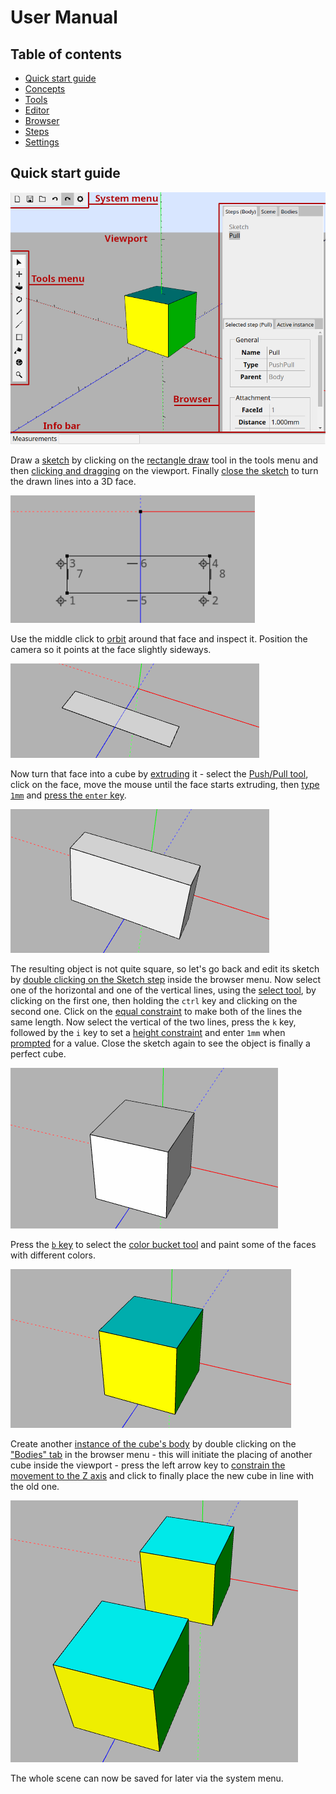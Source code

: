 # User Manual

## Table of contents
- [Quick start guide](#quick-start-guide)
- [Concepts](concepts.md)
- [Tools](tools.md)
- [Editor](editor.md)
- [Browser](browser.md)
- [Steps](steps.md)
- [Settings](settings.md)

## Quick start guide
![Application layout](images/layout.png)

Draw a [sketch](sketch.md) by clicking on the [rectangle draw](sketch.md#rectangle) tool in the tools menu and then [clicking and dragging](tools.md#operation) on the viewport. Finally [close the sketch](editor.md#scene) to turn the drawn lines into a 3D face.

![Drawing a sketch](images/quick-start-step-1.png)

Use the middle click to [orbit](tools.md#orbit) around that face and inspect it. Position the camera so it points at the face slightly sideways.

![Looking around](images/quick-start-step-2.png)

Now turn that face into a cube by [extruding](push-pull.md) it - select the [Push/Pull tool](push-pull.md#pushpull), click on the face, move the mouse until the face starts extruding, then [type `1mm`](editor.md#value-types) and [press the `enter` key](editor.md#info-bar).

![Making a volume](images/quick-start-step-3.png)

The resulting object is not quite square, so let's go back and edit its sketch by [double clicking on the Sketch step](browser.md#steps) inside the browser menu. Now select one of the horizontal and one of the vertical lines, using the [select tool](tools.md#select), by clicking on the first one, then holding the `ctrl` key and clicking on the second one. Click on the [equal constraint](sketch.md#equal) to make both of the lines the same length. Now select the vertical of the two lines, press the `k` key, followed by the `i` key to set a [height constraint](sketch.md#height) and enter `1mm` when [prompted](editor.md#property-dialog) for a value. Close the sketch again to see the object is finally a perfect cube.

![Adding constraints](images/quick-start-step-4.png)

Press the [`b` key](editor.md#keyboard-shortcuts) to select the [color bucket tool](tools.md#bucket) and paint some of the faces with different colors.

![Painting the faces](images/quick-start-step-5.png)

Create another [instance of the cube's body](concepts.md) by double clicking on the ["Bodies" tab](browser.md#bodies) in the browser menu - this will initiate the placing of another cube inside the viewport - press the left arrow key to [constrain the movement to the Z axis](editor.md#axis-alignment) and click to finally place the new cube in line with the old one.

![Multiple instances](images/quick-start-step-6.png)

The whole scene can now be saved for later via the system menu.
